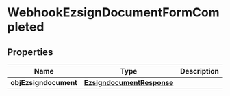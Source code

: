 
# WebhookEzsignDocumentFormCompleted

## Properties
| Name | Type | Description | Notes |
| ------------ | ------------- | ------------- | ------------- |
| **objEzsigndocument** | [**EzsigndocumentResponse**](EzsigndocumentResponse.md) |  |  |



